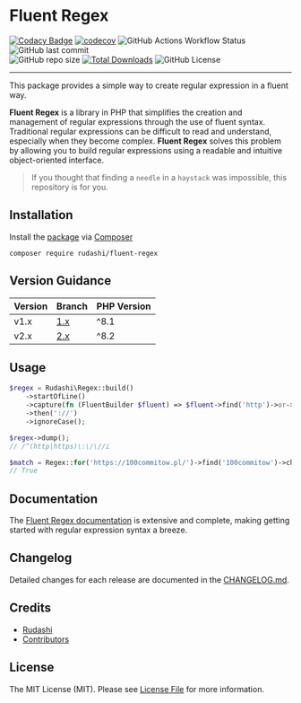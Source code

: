 # Fluent Regex

[![Codacy Badge](https://app.codacy.com/project/badge/Grade/f54e6ee0b3a64876b466cc46b93fac33)](https://app.codacy.com/gh/rudashi/fluent-regex/dashboard?utm_source=gh&utm_medium=referral&utm_content=&utm_campaign=Badge_grade)
[![codecov](https://codecov.io/gh/rudashi/fluent-regex/graph/badge.svg?token=0D3GQBHV1Y)](https://codecov.io/gh/rudashi/fluent-regex)
![GitHub Actions Workflow Status](https://img.shields.io/github/actions/workflow/status/rudashi/fluent-regex/tests.yml)
![GitHub last commit](https://img.shields.io/github/last-commit/rudashi/fluent-regex)  
![GitHub repo size](https://img.shields.io/github/repo-size/rudashi/fluent-regex)
[![Total Downloads](https://img.shields.io/packagist/dt/rudashi/fluent-regex)](https://packagist.org/packages/rudashi/fluent-regex)
![GitHub License](https://img.shields.io/github/license/rudashi/fluent-regex)

------

This package provides a simple way to create regular expression in a fluent way.

**Fluent Regex** is a library in PHP that simplifies the creation and management of regular expressions through 
the use of fluent syntax. Traditional regular expressions can be difficult to read and understand, especially when 
they become complex. **Fluent Regex** solves this problem by allowing you to build regular expressions using 
a readable and intuitive object-oriented interface.

> If you thought that finding a `needle` in a `haystack` was impossible, this repository is for you.

## Installation

Install the [package](https://packagist.org/packages/rudashi/fluent-regex) via [Composer](https://getcomposer.org/)

```shell
composer require rudashi/fluent-regex
```

## Version Guidance

| Version | Branch                                                  | PHP Version |
|---------|---------------------------------------------------------|-------------|
| v1.x    | [1.x](https://github.com/rudashi/fluent-regex/tree/1.x) | ^8.1        |
| v2.x    | [2.x](https://github.com/rudashi/fluent-regex/tree/2.x) | ^8.2        |

## Usage

```php
$regex = Rudashi\Regex::build()
    ->startOfLine()
    ->capture(fn (FluentBuilder $fluent) => $fluent->find('http')->or->find('https'))
    ->then('://')
    ->ignoreCase();

$regex->dump();
// /^(http|https)\:\/\//i

$match = Regex::for('https://100commitow.pl/')->find('100commitow')->check();
// True
```

## Documentation

The [Fluent Regex documentation](https://rudashi.github.io/fluent-regex/) is extensive and complete, making getting started with regular expression syntax a breeze.

## Changelog

Detailed changes for each release are documented in the [CHANGELOG.md](https://github.com/rudashi/fluent-regex/blob/master/CHANGELOG.md).

## Credits

- [Rudashi](https://github.com/rudashi)
- [Contributors](../../contributors)

## License

The MIT License (MIT). Please see [License File](LICENSE) for more information.